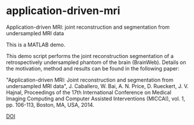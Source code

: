 # application-driven-mri
Application-driven MRI: joint reconstruction and segmentation from undersampled MRI data

This is a MATLAB demo.

This demo script performs the joint reconstruction segmentation of a retrospectively undersampled phantom of the brain (BrainWeb). Details on the motivation, method and results can be found in the following paper:

"Application-driven MRI: Joint reconstruction and segmentation from
undersampled MRI data", J. Caballero, W. Bai, A. N. Price, D. Rueckert, J. V. Hajnal, Proceedings of the 17th International Conference on Medical Imaging Computing and Computer Assisted Interventions (MICCAI), vol. 1, pp. 106-113, Boston, MA, USA, 2014.

[DOI](https://link.springer.com/chapter/10.1007/978-3-319-10404-1_14)
